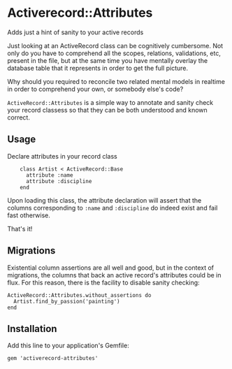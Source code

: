 # Activerecord::Attributes

Adds just a hint of sanity to your active records

Just looking at an ActiveRecord class can be cognitively cumbersome. Not only do you have to comprehend all the
scopes, relations, validations, etc, present in the file, but at the same time you have mentally
overlay the database table that it represents in order to get the full picture.

Why should you required to reconcile two related mental models in realtime in order to comprehend your own, or somebody
else's code?

`ActiveRecord::Attributes` is a simple way to annotate and sanity check your record classess so that they can be both
understood and known correct.

## Usage

Declare attributes in your record class

        class Artist < ActiveRecord::Base
          attribute :name
          attribute :discipline
        end

Upon loading this class, the attribute declaration will assert that the columns corresponding to `:name` and
`:discipline` do indeed exist and fail fast otherwise.

That's it!

## Migrations

Existential column assertions are all well and good, but in the context of migrations, the columns that back an
active record's attributes could be in flux. For this reason, there is the facility to disable sanity checking:

    ActiveRecord::Attributes.without_assertions do
      Artist.find_by_passion('painting')
    end


## Installation

Add this line to your application's Gemfile:

    gem 'activerecord-attributes'

